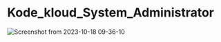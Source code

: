 # Kode_kloud_System_Administrator
![Screenshot from 2023-10-18 09-36-10](https://github.com/Althaf-official/Kode_kloud_System_Administrator/assets/105126131/e12f1aaa-506b-4411-9c86-78a2ef654fa0)
